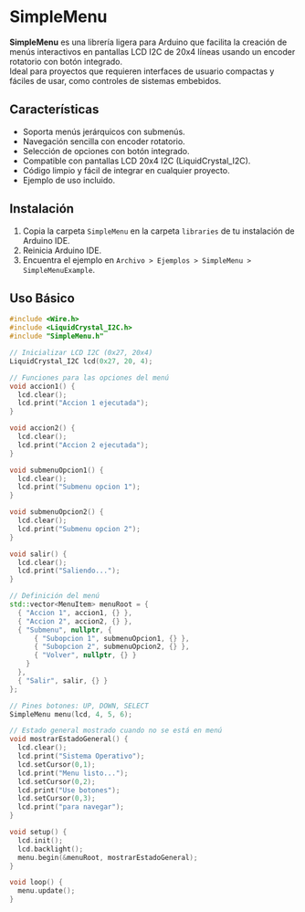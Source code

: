 # SimpleMenu

**SimpleMenu** es una librería ligera para Arduino que facilita la creación de menús interactivos en pantallas LCD I2C de 20x4 líneas usando un encoder rotatorio con botón integrado.  
Ideal para proyectos que requieren interfaces de usuario compactas y fáciles de usar, como controles de sistemas embebidos.

## Características

- Soporta menús jerárquicos con submenús.
- Navegación sencilla con encoder rotatorio.
- Selección de opciones con botón integrado.
- Compatible con pantallas LCD 20x4 I2C (LiquidCrystal_I2C).
- Código limpio y fácil de integrar en cualquier proyecto.
- Ejemplo de uso incluido.

## Instalación

1. Copia la carpeta `SimpleMenu` en la carpeta `libraries` de tu instalación de Arduino IDE.
2. Reinicia Arduino IDE.
3. Encuentra el ejemplo en `Archivo > Ejemplos > SimpleMenu > SimpleMenuExample`.

## Uso Básico

```cpp
#include <Wire.h>
#include <LiquidCrystal_I2C.h>
#include "SimpleMenu.h"

// Inicializar LCD I2C (0x27, 20x4)
LiquidCrystal_I2C lcd(0x27, 20, 4);

// Funciones para las opciones del menú
void accion1() {
  lcd.clear();
  lcd.print("Accion 1 ejecutada");
}

void accion2() {
  lcd.clear();
  lcd.print("Accion 2 ejecutada");
}

void submenuOpcion1() {
  lcd.clear();
  lcd.print("Submenu opcion 1");
}

void submenuOpcion2() {
  lcd.clear();
  lcd.print("Submenu opcion 2");
}

void salir() {
  lcd.clear();
  lcd.print("Saliendo...");
}

// Definición del menú
std::vector<MenuItem> menuRoot = {
  { "Accion 1", accion1, {} },
  { "Accion 2", accion2, {} },
  { "Submenu", nullptr, {
      { "Subopcion 1", submenuOpcion1, {} },
      { "Subopcion 2", submenuOpcion2, {} },
      { "Volver", nullptr, {} }
    }
  },
  { "Salir", salir, {} }
};

// Pines botones: UP, DOWN, SELECT
SimpleMenu menu(lcd, 4, 5, 6);

// Estado general mostrado cuando no se está en menú
void mostrarEstadoGeneral() {
  lcd.clear();
  lcd.print("Sistema Operativo");
  lcd.setCursor(0,1);
  lcd.print("Menu listo...");
  lcd.setCursor(0,2);
  lcd.print("Use botones");
  lcd.setCursor(0,3);
  lcd.print("para navegar");
}

void setup() {
  lcd.init();
  lcd.backlight();
  menu.begin(&menuRoot, mostrarEstadoGeneral);
}

void loop() {
  menu.update();
}
